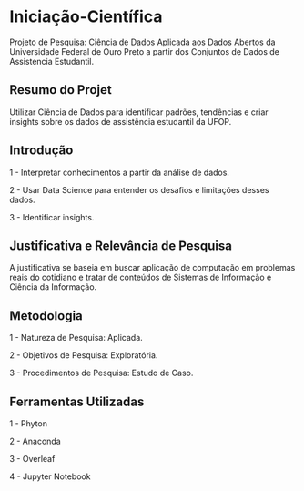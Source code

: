 # Iniciação-Científica
Projeto de Pesquisa: Ciência de Dados Aplicada aos Dados Abertos da Universidade Federal de Ouro Preto a partir dos Conjuntos de Dados de Assistencia Estudantil.

## Resumo do Projet
Utilizar Ciência de Dados para identificar padrões, tendências e criar insights sobre os dados de assistência estudantil da UFOP.

## Introdução

1 - Interpretar conhecimentos a partir da análise de dados.

2 - Usar Data Science para entender os desafios e limitações desses dados.

3 - Identificar insights.

## Justificativa e Relevância de Pesquisa
A justificativa se baseia em buscar aplicação de computação em problemas reais do cotidiano e tratar de conteúdos de Sistemas de Informação e Ciência da Informação.

## Metodologia
1 - Natureza de Pesquisa: Aplicada.

2 - Objetivos de Pesquisa: Exploratória.

3 - Procedimentos de Pesquisa: Estudo de Caso.

## Ferramentas Utilizadas
1 - Phyton

2 -  Anaconda

3 - Overleaf

4 - Jupyter Notebook
